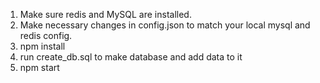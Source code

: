 1) Make sure redis and MySQL are installed.
2) Make necessary changes in config.json to match your local mysql and redis config.
3) npm install
4) run create_db.sql to make database and add data to it
5) npm start
